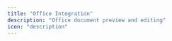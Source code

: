 ```yaml
---
title: "Office Integration"
description: "Office document preview and editing"
icon: "description"
---
```

